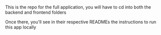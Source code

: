 This is the repo for the full application, you will have to cd into both the backend and frontend folders

Once there, you'll see in their respective READMEs the instructions to run this app locally
